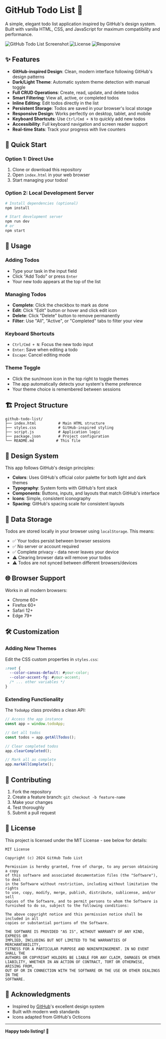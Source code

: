 # GitHub Todo List 📝

A simple, elegant todo list application inspired by GitHub's design system. Built with vanilla HTML, CSS, and JavaScript for maximum compatibility and performance.

![GitHub Todo List Screenshot](https://img.shields.io/badge/Built%20with-Vanilla%20JS-yellow)
![License](https://img.shields.io/badge/License-MIT-green)
![Responsive](https://img.shields.io/badge/Responsive-Yes-blue)

## ✨ Features

- **GitHub-inspired Design**: Clean, modern interface following GitHub's design patterns
- **Dark/Light Theme**: Automatic system theme detection with manual toggle
- **Full CRUD Operations**: Create, read, update, and delete todos
- **Smart Filtering**: View all, active, or completed todos
- **Inline Editing**: Edit todos directly in the list
- **Persistent Storage**: Todos are saved in your browser's local storage
- **Responsive Design**: Works perfectly on desktop, tablet, and mobile
- **Keyboard Shortcuts**: Use `Ctrl/Cmd + N` to quickly add new todos
- **Accessibility**: Full keyboard navigation and screen reader support
- **Real-time Stats**: Track your progress with live counters

## 🚀 Quick Start

### Option 1: Direct Use
1. Clone or download this repository
2. Open `index.html` in your web browser
3. Start managing your todos!

### Option 2: Local Development Server
```bash
# Install dependencies (optional)
npm install

# Start development server
npm run dev
# or
npm start
```

## 🎯 Usage

### Adding Todos
- Type your task in the input field
- Click "Add Todo" or press `Enter`
- Your new todo appears at the top of the list

### Managing Todos
- **Complete**: Click the checkbox to mark as done
- **Edit**: Click "Edit" button or hover and click edit icon
- **Delete**: Click "Delete" button to remove permanently
- **Filter**: Use "All", "Active", or "Completed" tabs to filter your view

### Keyboard Shortcuts
- `Ctrl/Cmd + N`: Focus the new todo input
- `Enter`: Save when editing a todo
- `Escape`: Cancel editing mode

### Theme Toggle
- Click the sun/moon icon in the top right to toggle themes
- The app automatically detects your system's theme preference
- Your theme choice is remembered between sessions

## 🏗️ Project Structure

```
github-todo-list/
├── index.html          # Main HTML structure
├── styles.css          # GitHub-inspired styling
├── script.js           # Application logic
├── package.json        # Project configuration
└── README.md          # This file
```

## 🎨 Design System

This app follows GitHub's design principles:

- **Colors**: Uses GitHub's official color palette for both light and dark themes
- **Typography**: System fonts with GitHub's font stack
- **Components**: Buttons, inputs, and layouts that match GitHub's interface
- **Icons**: Simple, consistent iconography
- **Spacing**: GitHub's spacing scale for consistent layouts

## 💾 Data Storage

Todos are stored locally in your browser using `localStorage`. This means:
- ✅ Your todos persist between browser sessions
- ✅ No server or account required
- ✅ Complete privacy - data never leaves your device
- ⚠️ Clearing browser data will remove your todos
- ⚠️ Todos are not synced between different browsers/devices

## 🌐 Browser Support

Works in all modern browsers:
- Chrome 60+
- Firefox 60+
- Safari 12+
- Edge 79+

## 🛠️ Customization

### Adding New Themes
Edit the CSS custom properties in `styles.css`:
```css
:root {
  --color-canvas-default: #your-color;
  --color-accent-fg: #your-accent;
  /* ... other variables */
}
```

### Extending Functionality
The `TodoApp` class provides a clean API:
```javascript
// Access the app instance
const app = window.todoApp;

// Get all todos
const todos = app.getAllTodos();

// Clear completed todos
app.clearCompleted();

// Mark all as complete
app.markAllComplete();
```

## 🤝 Contributing

1. Fork the repository
2. Create a feature branch: `git checkout -b feature-name`
3. Make your changes
4. Test thoroughly
5. Submit a pull request

## 📝 License

This project is licensed under the MIT License - see below for details:

```
MIT License

Copyright (c) 2024 GitHub Todo List

Permission is hereby granted, free of charge, to any person obtaining a copy
of this software and associated documentation files (the "Software"), to deal
in the Software without restriction, including without limitation the rights
to use, copy, modify, merge, publish, distribute, sublicense, and/or sell
copies of the Software, and to permit persons to whom the Software is
furnished to do so, subject to the following conditions:

The above copyright notice and this permission notice shall be included in all
copies or substantial portions of the Software.

THE SOFTWARE IS PROVIDED "AS IS", WITHOUT WARRANTY OF ANY KIND, EXPRESS OR
IMPLIED, INCLUDING BUT NOT LIMITED TO THE WARRANTIES OF MERCHANTABILITY,
FITNESS FOR A PARTICULAR PURPOSE AND NONINFRINGEMENT. IN NO EVENT SHALL THE
AUTHORS OR COPYRIGHT HOLDERS BE LIABLE FOR ANY CLAIM, DAMAGES OR OTHER
LIABILITY, WHETHER IN AN ACTION OF CONTRACT, TORT OR OTHERWISE, ARISING FROM,
OUT OF OR IN CONNECTION WITH THE SOFTWARE OR THE USE OR OTHER DEALINGS IN THE
SOFTWARE.
```

## 🎉 Acknowledgments

- Inspired by [GitHub](https://github.com)'s excellent design system
- Built with modern web standards
- Icons adapted from GitHub's Octicons

---

**Happy todo listing! 🚀**
